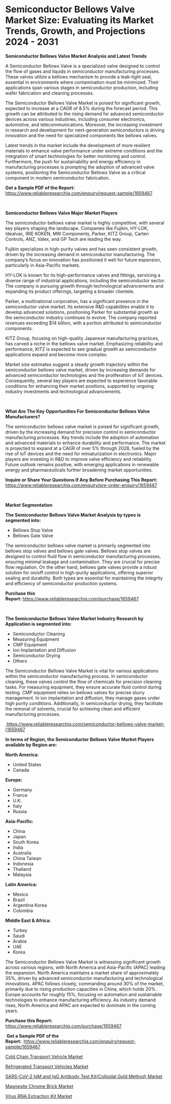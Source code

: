 <p><h1>Semiconductor Bellows Valve Market Size: Evaluating its Market Trends, Growth, and Projections 2024 - 2031</h1></p><p><strong>Semiconductor Bellows Valve Market Analysis and Latest Trends</strong></p>
<p><p>A Semiconductor Bellows Valve is a specialized valve designed to control the flow of gases and liquids in semiconductor manufacturing processes. These valves utilize a bellows mechanism to provide a leak-tight seal, essential in environments where contamination must be minimized. Their applications span various stages in semiconductor production, including wafer fabrication and cleaning processes.</p><p>The Semiconductor Bellows Valve Market is poised for significant growth, expected to increase at a CAGR of 8.5% during the forecast period. This growth can be attributed to the rising demand for advanced semiconductor devices across various industries, including consumer electronics, automotive, and telecommunications. Moreover, the increasing investment in research and development for next-generation semiconductors is driving innovation and the need for specialized components like bellows valves.</p><p>Latest trends in the market include the development of more resilient materials to enhance valve performance under extreme conditions and the integration of smart technologies for better monitoring and control. Furthermore, the push for sustainability and energy efficiency in manufacturing processes is prompting the adoption of advanced valve systems, positioning the Semiconductor Bellows Valve as a critical component in modern semiconductor fabrication.</p></p>
<p><strong>Get a Sample PDF of the Report:&nbsp;</strong> <a href="https://www.reliableresearchiq.com/enquiry/request-sample/1659467?utm_campaign=1137&utm_medium=2&utm_source=Github&utm_content=ia&utm_term=27122024&utm_id=semiconductor-bellows-valve">https://www.reliableresearchiq.com/enquiry/request-sample/1659467</a></p>
<p>&nbsp;</p>
<p><strong>Semiconductor Bellows Valve Major Market Players</strong></p>
<p><p>The semiconductor bellows valve market is highly competitive, with several key players shaping the landscape. Companies like Fujikin, HY-LOK, Idealvac, IRIE KOKEN, MW Components, Parker, KITZ Group, Carten Controls, ANZ, Valex, and GP Tech are leading the way.</p><p>Fujikin specializes in high-purity valves and has seen consistent growth, driven by the increasing demand in semiconductor manufacturing. The company’s focus on innovation has positioned it well for future expansion, particularly in Asia-Pacific markets.</p><p>HY-LOK is known for its high-performance valves and fittings, servicing a diverse range of industrial applications, including the semiconductor sector. The company is pursuing growth through technological advancements and expanding its product offerings, targeting a broader clientele.</p><p>Parker, a multinational corporation, has a significant presence in the semiconductor valve market. Its extensive R&D capabilities enable it to develop advanced solutions, positioning Parker for substantial growth as the semiconductor industry continues to evolve. The company reported revenues exceeding $14 billion, with a portion attributed to semiconductor components.</p><p>KITZ Group, focusing on high-quality Japanese manufacturing practices, has carved a niche in the bellows valve market. Emphasizing reliability and performance, KITZ is expected to see gradual growth as semiconductor applications expand and become more complex.</p><p>Market size estimates suggest a steady growth trajectory within the semiconductor bellows valve market, driven by increasing demands for advanced semiconductor technologies and the proliferation of IoT devices. Consequently, several key players are expected to experience favorable conditions for enhancing their market positions, supported by ongoing industry investments and technological advancements.</p></p>
<p>&nbsp;</p>
<p><strong>What Are The Key Opportunities For Semiconductor Bellows Valve Manufacturers?</strong></p>
<p><p>The semiconductor bellows valve market is poised for significant growth, driven by the increasing demand for precision control in semiconductor manufacturing processes. Key trends include the adoption of automation and advanced materials to enhance durability and performance. The market is projected to expand at a CAGR of over 5% through 2028, fueled by the rise of IoT devices and the need for miniaturization in electronics. Major players are investing in R&D to improve valve efficiency and reliability. Future outlook remains positive, with emerging applications in renewable energy and pharmaceuticals further broadening market opportunities.</p></p>
<p><strong>Inquire or Share Your Questions If Any Before Purchasing This Report:</strong> <a href="https://www.reliableresearchiq.com/enquiry/pre-order-enquiry/1659467?utm_campaign=1137&utm_medium=2&utm_source=Github&utm_content=ia&utm_term=27122024&utm_id=semiconductor-bellows-valve">https://www.reliableresearchiq.com/enquiry/pre-order-enquiry/1659467</a></p>
<p>&nbsp;</p>
<p><strong>Market Segmentation</strong></p>
<p><strong>The Semiconductor Bellows Valve Market Analysis by types is segmented into:</strong></p>
<p><ul><li>Bellows Stop Valve</li><li>Bellows Gate Valve</li></ul></p>
<p><p>The semiconductor bellows valve market is primarily segmented into bellows stop valves and bellows gate valves. Bellows stop valves are designed to control fluid flow in semiconductor manufacturing processes, ensuring minimal leakage and contamination. They are crucial for precise flow regulation. On the other hand, bellows gate valves provide a robust solution for on/off control in high-purity applications, offering superior sealing and durability. Both types are essential for maintaining the integrity and efficiency of semiconductor production systems.</p></p>
<p><strong>Purchase this Report:&nbsp;</strong><a href="https://www.reliableresearchiq.com/purchase/1659467?utm_campaign=1137&utm_medium=2&utm_source=Github&utm_content=ia&utm_term=27122024&utm_id=semiconductor-bellows-valve">https://www.reliableresearchiq.com/purchase/1659467</a></p>
<p>&nbsp;</p>
<p><strong>The Semiconductor Bellows Valve Market Industry Research by Application is segmented into:</strong></p>
<p><ul><li>Semiconductor Cleaning</li><li>Measuring Equipment</li><li>CMP Equipment</li><li>Ion Implantation and Diffusion</li><li>Semiconductor Drying</li><li>Others</li></ul></p>
<p><p>The Semiconductor Bellows Valve Market is vital for various applications within the semiconductor manufacturing process. In semiconductor cleaning, these valves control the flow of chemicals for precision cleaning tasks. For measuring equipment, they ensure accurate fluid control during testing. CMP equipment relies on bellows valves for precise slurry management. In ion implantation and diffusion, they manage gases under high purity conditions. Additionally, in semiconductor drying, they facilitate the removal of solvents, crucial for achieving clean and efficient manufacturing processes.</p></p>
<p><a href="https://www.reliableresearchiq.com/semiconductor-bellows-valve-market-r1659467?utm_campaign=1137&utm_medium=2&utm_source=Github&utm_content=ia&utm_term=27122024&utm_id=semiconductor-bellows-valve">&nbsp;https://www.reliableresearchiq.com/semiconductor-bellows-valve-market-r1659467</a></p>
<p><strong>In terms of Region, the Semiconductor Bellows Valve Market Players available by Region are:</strong></p>
<p>
    <p> <strong> North America: </strong>
        <ul>
            <li>United States</li>
            <li>Canada</li>
        </ul>
        </p> 
    <p> <strong> Europe: </strong>
        <ul>
            <li>Germany</li>
            <li>France</li>
            <li>U.K.</li>
            <li>Italy</li>
            <li>Russia</li>
        </ul>
        </p> 
    <p> <strong> Asia-Pacific: </strong>
        <ul>
            <li>China</li>
            <li>Japan</li>
            <li>South Korea</li>
            <li>India</li>
            <li>Australia</li>
            <li>China Taiwan</li>
            <li>Indonesia</li>
            <li>Thailand</li>
            <li>Malaysia</li>
        </ul>
        </p> 
    <p> <strong> Latin America: </strong>
        <ul>
            <li>Mexico</li>
            <li>Brazil</li>
            <li>Argentina Korea</li>
            <li>Colombia</li>
        </ul>
        </p> 
    <p> <strong> Middle East & Africa: </strong>
        <ul>
            <li>Turkey</li>
            <li>Saudi</li>
            <li>Arabia</li>
            <li>UAE</li>
            <li>Korea</li>
        </ul>
    </p>
    </p>
<p><p>The Semiconductor Bellows Valve Market is witnessing significant growth across various regions, with North America and Asia-Pacific (APAC) leading the expansion. North America maintains a market share of approximately 35%, driven by advanced semiconductor manufacturing and technological innovations. APAC follows closely, commanding around 30% of the market, primarily due to rising production capacities in China, which holds 20%. Europe accounts for roughly 15%, focusing on automation and sustainable technologies to enhance manufacturing efficiency. As industry demand rises, North America and APAC are expected to dominate in the coming years.</p></p>
<p><strong>Purchase this Report: </strong><a href="https://www.reliableresearchiq.com/purchase/1659467?utm_campaign=1137&utm_medium=2&utm_source=Github&utm_content=ia&utm_term=27122024&utm_id=semiconductor-bellows-valve">https://www.reliableresearchiq.com/purchase/1659467</a></p>
<p>&nbsp;<strong>Get a Sample PDF of the Report:&nbsp;&nbsp;</strong><a href="https://www.reliableresearchiq.com/enquiry/request-sample/1659467?utm_campaign=1137&utm_medium=2&utm_source=Github&utm_content=ia&utm_term=27122024&utm_id=semiconductor-bellows-valve">https://www.reliableresearchiq.com/enquiry/request-sample/1659467</a></p>
<p><strong></strong></p>
<p><p><a href="https://www.linkedin.com/pulse/p-factrackr-ho6he?utm_campaign=1137&utm_medium=2&utm_source=Github&utm_content=ia&utm_term=27122024&utm_id=semiconductor-bellows-valve">Cold Chain Transport Vehicle Market</a></p><p><a href="https://www.linkedin.com/pulse/global-refrigerated-transport-vehicles-market-forecast-2024-2031-bmwae?utm_campaign=1137&utm_medium=2&utm_source=Github&utm_content=ia&utm_term=27122024&utm_id=semiconductor-bellows-valve">Refrigerated Transport Vehicles Market</a></p><p><a href="https://github.com/raffadongraffadong/Market-Research-Report-List-1/blob/main/sars-cov-2-igm-and-igg-antibody-test-kitcolloidal-gold-method-market.md?utm_campaign=1137&utm_medium=2&utm_source=Github&utm_content=ia&utm_term=27122024&utm_id=semiconductor-bellows-valve">SARS-CoV-2 IgM and IgG Antibody Test Kit(Colloidal Gold Method) Market</a></p><p><a href="https://www.linkedin.com/pulse/magnesi-karmark-3dxuf?utm_campaign=1137&utm_medium=2&utm_source=Github&utm_content=ia&utm_term=27122024&utm_id=semiconductor-bellows-valve">Magnesite Chrome Brick Market</a></p><p><a href="https://github.com/dolorespeddico90/Market-Research-Report-List-1/blob/main/virus-rna-extraction-kit-market.md?utm_campaign=1137&utm_medium=2&utm_source=Github&utm_content=ia&utm_term=27122024&utm_id=semiconductor-bellows-valve">Virus RNA Extraction Kit Market</a></p></p>